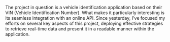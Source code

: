 The project in question is a vehicle identification application based on their VIN (Vehicle Identification Number). 
What makes it particularly interesting is its seamless integration with an online API. 
Since yesterday, I've focused my efforts on several key aspects of this project,
deploying effective strategies to retrieve real-time data and present it in a readable manner within the application.
